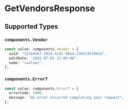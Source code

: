 # GetVendorsResponse


## Supported Types

### `components.Vendor`

```typescript
const value: components.Vendor = {
  uuid: "123e4567-292d-4c82-98a4-2301235f001b",
  editDate: "2025-07-01 12:00:00",
  name: "<value>",
};
```

### `components.ErrorT`

```typescript
const value: components.ErrorT = {
  errorCode: 1000,
  message: "An error occurred completing your request",
};
```

